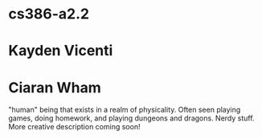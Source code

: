 # cs386-a2.2

# Kayden Vicenti

# Ciaran Wham
"human" being that exists in a realm of physicality. Often seen playing games, doing homework, and playing dungeons and dragons. Nerdy stuff. More creative description coming soon!
